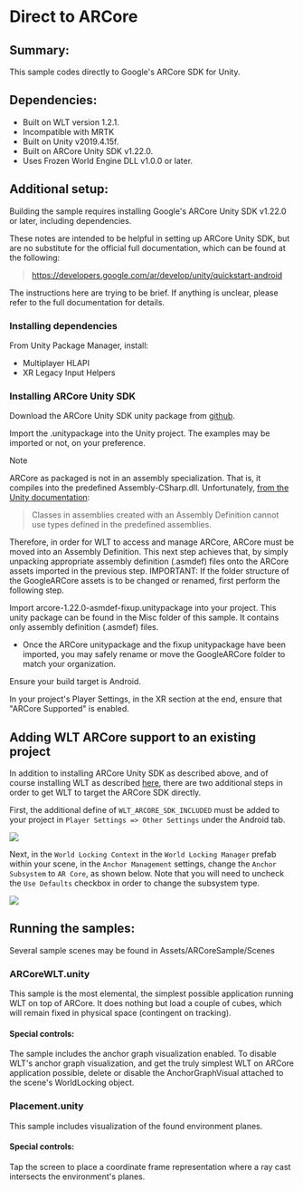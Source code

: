 # Direct to ARCore

## Summary:

This sample codes directly to Google's ARCore SDK for Unity.

## Dependencies:
* Built on WLT version 1.2.1.
* Incompatible with MRTK
* Built on Unity v2019.4.15f.
* Built on ARCore Unity SDK v1.22.0.
* Uses Frozen World Engine DLL v1.0.0 or later.

## Additional setup:

Building the sample requires installing Google's ARCore Unity SDK v1.22.0 or later, including dependencies.

These notes are intended to be helpful in setting up ARCore Unity SDK, but are no substitute for the official full documentation, which can be found at the following:

> https://developers.google.com/ar/develop/unity/quickstart-android

The instructions here are trying to be brief. If anything is unclear, please refer to the full documentation for details.

### Installing dependencies

From Unity Package Manager, install:

* Multiplayer HLAPI
* XR Legacy Input Helpers

### Installing ARCore Unity SDK

Download the ARCore Unity SDK unity package from [github](https://github.com/google-ar/arcore-unity-sdk/releases).

Import the .unitypackage into the Unity project. The examples may be imported or not, on your preference.

> [!NOTE]
> ARCore as packaged is not in an assembly specialization. That is, it compiles into the predefined Assembly-CSharp.dll. Unfortunately, [from the Unity documentation](https://docs.unity3d.com/Manual/ScriptCompilationAssemblyDefinitionFiles.html):
>> Classes in assemblies created with an Assembly Definition cannot use types defined in the predefined assemblies.
>
> Therefore, in order for WLT to access and manage ARCore, ARCore must be moved into an Assembly Definition.
> This next step achieves that, by simply unpacking appropriate assembly definition (.asmdef) files onto the ARCore assets imported in the previous step.
> IMPORTANT: If the folder structure of the GoogleARCore assets is to be changed or renamed, first perform the following step.
 
Import arcore-1.22.0-asmdef-fixup.unitypackage into your project. This unity package can be found in the Misc folder of this sample. It contains only assembly definition (.asmdef) files.

* Once the ARCore unitypackage and the fixup unitypackage have been imported, you may safely rename or move the GoogleARCore folder to match your organization.

Ensure your build target is Android.

In your project's Player Settings, in the XR section at the end, ensure that "ARCore Supported" is enabled.

## Adding WLT ARCore support to an existing project

In addition to installing ARCore Unity SDK as described above, and of course installing WLT as described [here](), there are two additional steps in order to get WLT to target the ARCore SDK directly.

First, the additional define of `WLT_ARCORE_SDK_INCLUDED` must be added to your project in `Player Settings => Other Settings` under the Android tab. 

<img src="~/DocGen/Images/ARCore/ARCoreDefine.PNG">

Next, in the `World Locking Context` in the `World Locking Manager` prefab within your scene, in the `Anchor Management` settings, change the `Anchor Subsystem` to `AR Core`, as shown below. Note that you will need to uncheck the `Use Defaults` checkbox in order to change the subsystem type.

<img src="~/DocGen/Images/ARCore/ARCoreSubsystem.PNG">

## Running the samples:

Several sample scenes may be found in Assets/ARCoreSample/Scenes

### ARCoreWLT.unity

This sample is the most elemental, the simplest possible application running WLT on top of ARCore. It does nothing but load a couple of cubes, which will remain fixed in physical space (contingent on tracking). 

#### Special controls:

The sample includes the anchor graph visualization enabled. To disable WLT's anchor graph visualization, and get the truly simplest WLT on ARCore application possible, delete or disable the AnchorGraphVisual attached to the scene's WorldLocking object.

### Placement.unity

This sample includes visualization of the found environment planes. 

#### Special controls:

Tap the screen to place a coordinate frame representation where a ray cast intersects the environment's planes.
